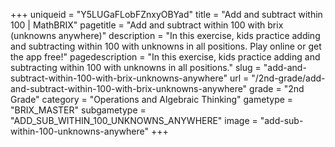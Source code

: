 +++
uniqueid = "Y5LUGaFLobFZnxyOBYad"
title = "Add and subtract within 100 | MathBRIX"
pagetitle = "Add and subtract within 100 with brix (unknowns anywhere)"
description = "In this exercise, kids practice adding and subtracting within 100 with unknowns in all positions. Play online or get the app free!"
pagedescription = "In this exercise, kids practice adding and subtracting within 100 with unknowns in all positions."
slug = "add-and-subtract-within-100-with-brix-unknowns-anywhere"
url = "/2nd-grade/add-and-subtract-within-100-with-brix-unknowns-anywhere"
grade = "2nd Grade"
category = "Operations and Algebraic Thinking"
gametype = "BRIX_MASTER"
subgametype = "ADD_SUB_WITHIN_100_UNKNOWNS_ANYWHERE"
image = "add-sub-within-100-unknowns-anywhere"
+++